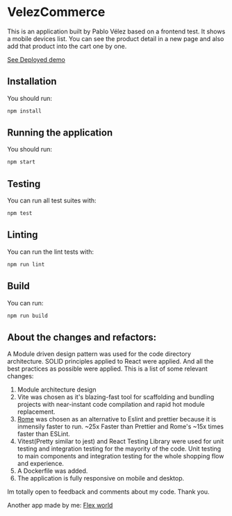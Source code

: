 # VelezCommerce
This is an application built by Pablo Vélez based on a frontend test.
It shows a mobile devices list. You can see the product detail in a new page and
also add that product into the cart one by one.

[See Deployed demo](https://velez-ecommerce.netlify.app/) 

## Installation
You should run:
```bash
npm install
```

## Running the application
You should run:
```bash
npm start
```

## Testing
You can run all test suites with:
```bash
npm test
```

## Linting
You can run the lint tests with:
```bash
npm run lint
```

## Build
You can run:
```bash
npm run build
```

## About the changes and refactors:
A Module driven design pattern was used for the code directory architecture. SOLID principles applied to React were applied. And all the best practices as possible were applied.
This is a list of some relevant changes:
1. Module architecture design
2. Vite was chosen as it's blazing-fast tool for scaffolding and bundling projects with near-instant code compilation and rapid hot module replacement.
3. [Rome](https://rome.tools/)  was chosen as an alternative to Eslint and prettier because it is inmensily faster to run. ~25x Faster than Prettier and Rome's ~15x times faster than ESLint.
4. Vitest(Pretty similar to jest) and React Testing Library were used for unit testing and integration testing for
the mayority of the code. Unit testing to main components and integration testing for
the whole shopping flow and experience.
5. A Dockerfile was added.
6. The application is fully responsive on mobile and desktop.

Im totally open to feedback and comments about my code. Thank you.

Another app made by me: [Flex world](https://flex-world.netlify.app/)